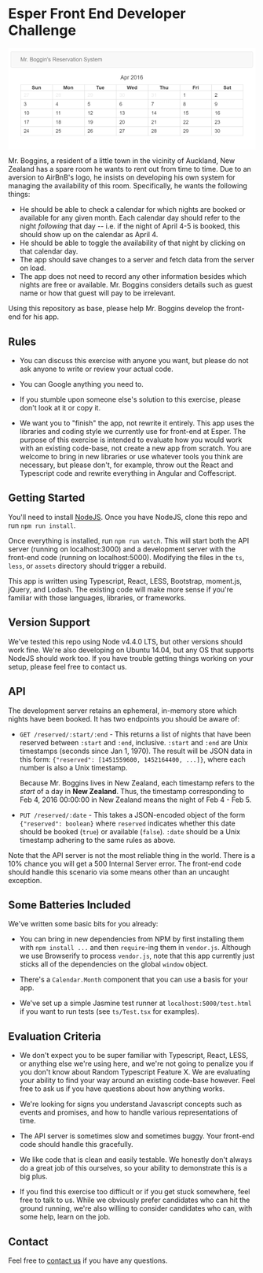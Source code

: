 Esper Front End Developer Challenge
===================================

<img src="/screenshot.png" width="600px" align="center" />

Mr. Boggins, a resident of a little town in the vicinity of Auckland, New
Zealand has a spare room he wants to rent out from time to time. Due to an
aversion to AirBnB's logo, he insists on developing his own system for managing
the availability of this room. Specifically, he wants the following things:

* He should be able to check a calendar for which nights are booked or
  available for any given month. Each calendar day should refer to the night
  *following* that day -- i.e. if the night of April 4-5 is booked, this should
  show up on the  calendar as April 4.
* He should be able to toggle the availability of that night by clicking
  on that calendar day.
* The app should save changes to a server and fetch data from the server on
  load.
* The app does not need to record any other information besides which nights
  are free or available. Mr. Boggins considers details such as guest name or
  how that guest will pay to be irrelevant.

Using this repository as base, please help Mr. Boggins develop the front-end
for his app.

Rules
-----
* You can discuss this exercise with anyone you want, but please do not ask
  anyone to write or review your actual code.

* You can Google anything you need to.

* If you stumble upon someone else's solution to this exercise, please don't
  look at it or copy it.

* We want you to "finish" the app, not rewrite it entirely. This app uses
  the libraries and coding style we currently use for front-end at Esper. The
  purpose of this exercise is intended to evaluate how you would work with
  an existing code-base, not create a new app from scratch. You are welcome
  to bring in new libraries or use whatever tools you think are necessary,
  but please don't, for example, throw out the React and Typescript code and
  rewrite everything in Angular and Coffescript.


Getting Started
---------------
You'll need to install [NodeJS](https://nodejs.org/). Once you have NodeJS,
clone this repo and run `npm run install`.

Once everything is installed, run `npm run watch`. This will start both the
API server (running on localhost:3000) and a development server with the
front-end code (running on localhost:5000). Modifying the files in the `ts`,
`less`, or `assets` directory should trigger a rebuild.

This app is written using Typescript, React, LESS, Bootstrap, moment.js,
jQuery, and Lodash. The existing code will make more sense if you're familiar
with those languages, libraries, or frameworks.


Version Support
---------------
We've tested this repo using Node v4.4.0 LTS, but other versions should work
fine. We're also developing on Ubuntu 14.04, but any OS that supports NodeJS
should work too. If you have trouble getting things working on your setup,
please feel free to contact us.


API
---
The development server retains an ephemeral, in-memory store which nights have
been booked. It has two endpoints you should be aware of:

* `GET /reserved/:start/:end` - This returns a list of nights that have been
  reserved between `:start` and `:end`, inclusive. `:start` and `:end` are Unix timestamps (seconds since Jan 1, 1970). The result will be JSON data in this
  form: `{"reserved": [1451559600, 1452164400, ...]}`, where each number is
  also a Unix timestamp.

  Because Mr. Boggins lives in New Zealand, each timestamp refers to the
  *start* of a day in **New Zealand**. Thus, the timestamp corresponding to
  Feb 4, 2016 00:00:00 in New Zealand means the night of Feb 4 - Feb 5.

* `PUT /reserved/:date` - This takes a JSON-encoded object of the form
  `{"reserved": boolean}` where `reserved` indicates whether this date should
  be booked (`true`) or available (`false`). `:date` should be a Unix timestamp
  adhering to the same rules as above.

Note that the API server is not the most reliable thing in the world. There is
a 10% chance you will get a 500 Internal Server error. The front-end code
should handle this scenario via some means other than an uncaught exception.


Some Batteries Included
-----------------------
We've written some basic bits for you already:

* You can bring in new dependencies from NPM by first installing them with
  `npm install ...` and then `require`-ing them in `vendor.js`. Although we
  use Browserify to process `vendor.js`, note that this app currently just
  sticks all of the dependencies on the global `window` object.

* There's a `Calendar.Month` component that you can use a basis for your app.

* We've set up a simple Jasmine test runner at `localhost:5000/test.html`
  if you want to run tests (see `ts/Test.tsx` for examples).


Evaluation Criteria
-------------------
* We don't expect you to be super familiar with Typescript, React, LESS, or
  anything else we're using here, and we're not going to penalize you if you
  don't know about Random Typescript Feature X. We are evaluating your ability
  to find your way around an existing code-base however. Feel free to ask us
  if you have questions about how anything works.

* We're looking for signs you understand Javascript concepts such as events
  and promises, and how to handle various representations of time.

* The API server is sometimes slow and sometimes buggy. Your front-end code
  should handle this gracefully.

* We like code that is clean and easily testable. We honestly don't always do
  a great job of this ourselves, so your ability to demonstrate this is a big
  plus.

* If you find this exercise too difficult or if you get stuck somewhere, feel
  free to talk to us. While we obviously prefer candidates who can hit the
  ground running, we're also willing to consider candidates who can, with
  some help, learn on the job.


Contact
-------
Feel free to [contact us](https://esper.com/contact) if you have any questions.

